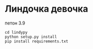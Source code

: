 # Линдочка девочка
петон 3.9

```
cd lindypy
python setup.py install
pip install requirements.txt
```